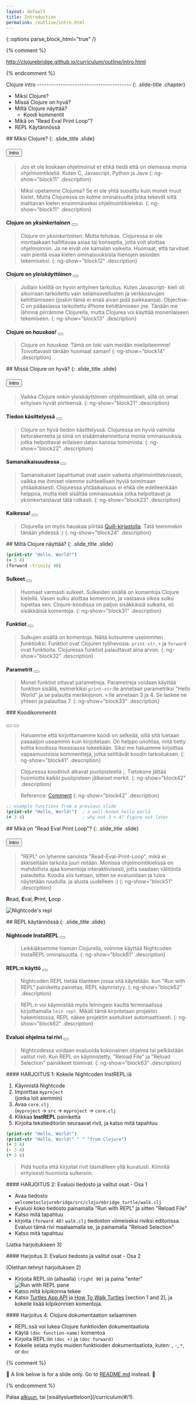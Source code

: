 ```yaml
---
layout: default
title: Introduction
permalink: /outline/intro.html
---
```


{::options parse_block_html="true" /}

{% comment %}

http://clojurebridge.github.io/curriculum/outline/intro.html

{% endcomment %}

<section>
Clojure intro
----------------------------------------
{: .slide-title .chapter}

* Miksi Clojure?
* Missä Clojure on hyvä?
* Miltä Clojure näyttää?
    - Koodi kommentit
* Mikä on "Read Eval Print Loop"?
* REPL Käytännössä
</section>

<section ng-controller="NarrativeController">
## Miksi Clojure?
{: .slide_title .slide}

#### <button class="link" ng-model="block11" ng-click="block11=!block11">Intro</button>

> Jos et ole koskaan ohjelmoinut et ehkä tiedä että on olemassa monia
> ohjelmointikieliä. Kuten C, Javascript, Python ja Java
{: ng-show="block11" .description}

> Miksi opetamme Clojurea? Se ei ole yhtä suosittu kuin monet muut kielet.
> Mutta Clojuressa on kolme ominaisuutta jotka tekevät siitä mahtavan
> kielen ensimmäiseksi ohjelmointikieleksi.
{: ng-show="block11" .description}

#### Clojure on _yksinkertainen_ <button class="link" ng-bind-html="details" ng-model="block12" ng-click="block12=!block12"></button>

> Clojure on _yksinkertainen_. Mutta tehokas. Clojuressa ei ole montaakaan
> hallittavaa asiaa tai konseptia, jotta voit aloittaa ohjelmoinnin. Ja ne eivät
> ole kamalan vaikeita. Huomaat, että tarvitset vain pientä osaa kielen
> ominaisuuksista hienojen asioiden tekemiseksi.
{: ng-show="block12" .description}

#### Clojure on  _yleiskäyttöinen_ <button class="link" ng-bind-html="details" ng-model="block13" ng-click="block13=!block13"></button>

> Joillain kielillä on hyvin erityinen tarkoitus. Kuten Javascript-
> kieli oli aikoinaan tarkoitettu vain selainsovellusten ja verkkosivujen
> kehittämiseen (joskin tämä ei enää aivan pidä paikkaansa). Objective-C on
> pääasiassa tarkoitettu iPhone kehittämiseen jne. Tänään me lähinnä piirrämme
> Clojurella, mutta Clojurea voi käyttää monenlaiseen tekemiseen.
{: ng-show="block13" .description}

#### Clojure on _hauskaa!_ <button class="link" ng-bind-html="details" ng-model="block14" ng-click="block14=!block14"></button>

> Clojure on _hauskaa_. Tämä on toki vain meidän mielipiteemme!
> Toivottavasti tänään huomaat saman!
{: ng-show="block14" .description}
</section>

<section ng-controller="NarrativeController">
## Missä Clojure on hyvä?
{: .slide_title .slide}

#### <button class="link" ng-model="block21" ng-click="block21=!block21">Intro</button>

> Vaikka Clojure onkin yleiskäyttöinen ohjelmointikieli, sillä on omat erityisen
> hyvät piirteensä.
{: ng-show="block21" .description}

#### Tiedon käsittelyssä <button class="link" ng-bind-html="details" ng-model="block22" ng-click="block22=!block22"></button>

> Clojure on hyvä tiedon käsittelyssä. Clojuressa on hyviä valmiita tietorakenteita ja
> siinä on sisäänrakennettuna monia ominaisuuksia jotka helpottavat erilaisen datan kanssa
> toimimista.
{: ng-show="block22" .description}

#### Samanaikaisuudessa <button class="link" ng-bind-html="details" ng-model="block23" ng-click="block23=!block23"></button>

> Samanaikaiset tapahtumat ovat usein vaikeita ohjelmointiteknisesti, vaikka
> me ihmiset olemme suhteellisen hyviä toimimaan yhtäaikaisesti.
> Clojuressa yhtäaikaisuus ei ehkä ole edelleenkään helppoa, mutta kieli sisältää
> ominaisuuksia jotka helpottavat ja yksinkertaistavat tätä rutkasti.
{: ng-show="block23" .description}

#### Kaikessa! <button class="link" ng-bind-html="details" ng-model="block24" ng-click="block24=!block24"></button>

> Clojurella on myös hauskaa piirtää
> [Quill-kirjastolla](https://github.com/quil/quil). 
> Tätä teemmekin tänään yhdessä :)
{: ng-show="block24" .description}
</section>

<section ng-controller="NarrativeController">
## Miltä Clojure näyttää?
{: .slide_title .slide}

```clojure
(print-str "Hello, World!")
(+ 3 4)
(forward :trinity 40)
```

#### Sulkeet <button class="link" ng-bind-html="details" ng-model="block31" ng-click="block31=!block31"></button>

> Huomaat varmasti sulkeet. Sulkeiden sisällä on komentoja Clojure kielellä. Vasen sulku
> aloittaa komennon, ja vastaava oikea sulku lopettaa sen. Clojure-koodissa on paljon
> sisäkkäisiä sulkeita, eli sisäkkäisiä komentoja.
{: ng-show="block31" .description}

#### Funktiot <button class="link" ng-bind-html="details" ng-model="block32" ng-click="block32=!block32"></button>

> Sulkujen sisällä on komentoja. Näitä kutsumme useimmiten _funktioiksi_.
> Funktiot ovat Clojuren työhevosia. `print-str`, `+` ja `forward` 
> ovat funktioita.
> Clojuressa funktiot palauttavat aina arvon.
{: ng-show="block32" .description}

#### Parametrit <button class="link" ng-bind-html="details" ng-model="block33" ng-click="block33=!block33"></button>

> Monet funktiot ottavat parametreja. Parametreja voidaan käyttää
> funktion sisällä, esimerkiksi
> `print-str`:lle annetaan parametriksi "Hello World" ja se palautta merkkijonon.
> `+`:lle annetaan 3 ja 4. Se laskee ne yhteen ja palauttaa 7.
{: ng-show="block33" .description}
</section>

<section ng-controller="NarrativeController">
### Koodikommentit

<button class="link" ng-bind-html="details1" ng-model="block41" ng-click="block41=!block41"></button>
<button class="link" ng-bind-html="details2" ng-model="block42" ng-click="block42=!block42"></button>

> Haluamme että kirjoittamamme koodi on selkeää, sillä sitä luetaan
> paaaaljon useammin kuin kirjoitetaan. On helppo unohtaa, mitä tietty
> kohta koodissa itseasiassa tekeekään. Siksi me haluamme kirjoittaa
> vapaamuotoisia kommentteja, jotka selittävät koodin tarkoituksen.
{: ng-show="block41" .description}

> Clojuressa koodirivit alkavat puolipisteellä ;. Tietokone jättää huomiotta
> kaikki puolipisteen jälkeiset merkit.
{: ng-show="block42" .description}

> Reference: [Comment](http://clojurebridge.github.io/community-docs/docs/clojure/comment/)
{: ng-show="block42" .description}

```clojure
;; example functions from a previous slide
(print-str "Hello, World!")  ; a well-known hello world
(+ 3 4)                      ; why not 3 + 4? figure out later
```
</section>

<section>
## Mikä on "Read Eval Print Loop"?
{: .slide_title .slide}

#### <button class="link" ng-model="block51" ng-click="block51=!block51">Intro</button>

> "REPL" on lyhenne sanoista "Read-Eval-Print-Loop", mikä ei äkkiseltään
> tarkoita juuri mitään. Monissa ohjelmointikielissä on mahdollista ajaa
> komentoja interaktiivisesti, jotta saadaan välitöntä palautetta.
> Koodia siis luetaan, sitten se evaluoidaan ja tulos näytetään ruudulla.
> ja alusta uudelleen :)
{: ng-show="block51" .description}

**R**ead, **E**val, **P**rint, **L**oop

![Nightcode's repl](img/repl.png)

</section>

<section ng-controller="NarrativeController">
## REPL käytännössä
{: .slide_title .slide}


#### Nightcode InstaREPL <button class="link" ng-bind-html="details" ng-model="block61" ng-click="block61=!block61"></button>

> Leikkiäksemme hieman Clojurella, voimme käyttää Nightcoden InstaREPL 
> ominaisuutta.
{: ng-show="block61" .description}


#### REPL:n käyttö <button class="link" ng-bind-html="details" ng-model="block62" ng-click="block62=!block62"></button>

> Nightcoden REPL tietää tilanteen jossa sitä käytetään.
> kun "Run with REPL" painiketta painetaa, REPL käynnistyy.
{: ng-show="block62" .description}

> REPL:n voi käynnistää myös leiningein kautta terminaalissa
> kirjoittamalla `lein repl`.
> Mikäli tämä kirjoitetaan projektin hakemistossa, REPL näkee projektin
> asetukset automaattisesti.
{: ng-show="block62" .description}


#### Evaluoi ohjelma tai rivi <button class="link" ng-bind-html="details" ng-model="block63" ng-click="block63=!block63"></button>

<!-- TODO project_name should probably be defined somewhere, right? -->
> Nightcodessa voidaan evaluoida kokonainen ohjelma tai pelkästään valitut rivit.
> Kun REPL on käynnistetty, "Reload File" ja "Reload Selection" painikkeet toimivat.
{: ng-show="block63" .description}
</section>

<section>
#### HARJOITUS 1: Kokeile Nightcoden InstREPL:iä

1. Käynnistä Nightcode
2. Importtaa `myproject` <br/> (jonka loit aiemmin)
3. Avaa `core.clj` <br/>(`myproject` -> `src` -> `myproject` -> `core.clj`
4. Klikkaa __InstREPL__ painiketta
5. Kirjoita tekstieditoriin seuraavat rivit, ja katso mitä tapahtuu

```clojure
(print-str "Hello, World!")
(print-str "Hello, World!" " " "from Clojure")
(+ 3 4)
(- 3 4)
(* 3 4)
```
> Pidä huolta että kirjoitat rivit täsmälleen yllä kuvatusti.
> Kiinnitä erityisesti huomiota sulkeisiin.
</section>

<section>
#### HARJOITUS 2: Evaluoi tiedosto ja valitut osat - Osa 1

* Avaa tiedosto `welcometoclojurebridge/src/clojurebridge_turtle/walk.clj`
* Evaluoi koko tiedosto painamalla "Run with REPL" ja sitten "Reload File"
* Katso mitä tapahtuu
* kirjoita `(forward 40)`  `walk.clj` tiedoston viimeiseksi riviksi editorissa. Evaluoi tämä rivi maalaamalla se, ja
  painamalla "Reload Selection"
* Katso mitä tapahtuu

(Jatka harjoitukseen 3)
</section>

<section>
#### Harjoitus 3: Evaluoi tiedosto ja valitut osat - Osa 2

(Olethan tehnyt harjoituksen 2)

* Kirjoita REPL:iin (alhaalla) `(right 90)` ja paina "enter" ![Run with REPL pane](img/run-with-repl.png)
* Katso mitä kilpikonna tekee
* Katso [Turtles App API](https://github.com/ClojureBridge/welcometoclojurebridge/blob/master/outline/TURTLE.md) ja
[How To Walk Turtles](https://github.com/ClojureBridge/welcometoclojurebridge/blob/master/outline/TURTLE-SAMPLES.md)
[section 1 and 2], ja kokeile lisää kilpikonnien komentoja.
</section>

<section>
#### Harjoitus 4: Clojure dokumentaation selaaminen

* REPL:ssä voi lukea Clojure funktioiden dokumentaatiota
* Käytä `(doc function-name)` komentoa
* Kirjoita REPL:iin `(doc +)` ja `(doc forward)`
* Kokeile selata myös muiden funktioiden dokumentaatiota, kuten: , `-`, `*`, or `doc`
</section>

{% comment %}

:star2: A link below is for a slide only. Go to [README.md](../README.md)
instead. :star2:

{% endcomment %}

<section>
Palaa <a href="javascript:;" onClick="Reveal.slide(1);">alkuun</a>,
tai [sisällysluetteloon](/curriculum/#/1).
</section>
